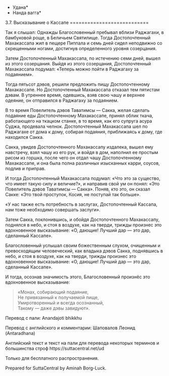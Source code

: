 * Удана*
* Нанда вагга*

3\.7\. Высказывание о Кассапе
\=\=\=\=\=\=\=\=\=\=\=\=\=\=\=\=\=\=\=\=\=\=\=\=\=\=\=

Так я слышал: Однажды Благословенный пребывал вблизи Раджагахи, в бамбуковой роще, в Беличьем Святилище\. Тогда Достопочтенный Махакассапа жил в пещере Пиппала и семь дней сидел неподвижно со скрещенными ногами, достигнув определенного уровня созерцания\.

Затем Достопочтенный Махакассапа, по истечению семи дней, вышел из этого созерцания\. Выйдя из этого созерцания, Достопочтенный Махакассапа подумал: «Теперь можно пойти в Раджагаху за подаянием»\.

Тогда пятьсот дэвов, решили предложить пищу Достопочтенному Махакассапе\. Но Достопочтенный Махакассапа отказал тем пятистам дэвам\. В утреннее время, одевшись, взяв свою чашу и верхнее одеяние, он отправился в Раджагаху за подаянием\.

В то время Повелитель дэвов Таватимсы — Сакка, желая сделать подаяние еды Достопочтенному Махакассапе, принял облик ткача, работающего на ткацком станке, в то время, как его супруга асура Суджа, продевала челнок\. Достопочтенный Махакассапа шел по Раджагахе от дома к дому, собирая подаяния, приближаясь к дому, где находился Сакка\.

Сакка, увидев Достопочтенного Махакассапу издалека, вышел ему навстречу, взял чашу из его рук, и войдя в дом, наполнил ее простым рисом из горшка, после чего он отдал чашу Достопочтенному Махакассапе, и она была полна различных изысканных карри, соусов, подлив и приправ\.

И тогда Достопочтенный Махакассапа подумал: «Что это за существо, что имеет такую силу и величие?», и направив свой ум он понял: «Это Повелитель дэвов Таватимсы — Сакка»\. Поняв, кто это, он сказал Сакке: «Это твой проступок, Косия, не поступай так больше»\.

«У нас также есть потребность в заслугах, Достопочтенный Кассапа, нам тоже необходимо совершать заслуги»\.

Затем Сакка, поклонившись, и обойдя Достопочтенного Махакассапу, поднялся в небо, и стоя в воздухе, как на тверди, трижды произнес это вдохновенное высказывание: «О, дающие\! Лучший дар — это дар, сделанный Кассапе»\.

Благословенный услышал своим божественным слухом, очищенным и превосходящим человеческий, как владыка дэвов Сакка, поднявшись в небо, и стоя в воздухе, как на тверди, трижды произнес это вдохновенное высказывание: «О, дающие\! Лучший дар — это дар, сделанный Кассапе»\.

И тогда, осознав значимость этого, Благословенный произнёс это вдохновенное высказывание:

> «Монах, собирающий подаяние,  
> Не привязанный к получаемой пище,  
> Умиротворенный и всегда осознанный,  
> Такому — даже дэвы завидуют»\.

Перевод с пали: Anandajoti bhikkhu

Перевод с английского и комментарии: Шаповалов Леонид \(Antaradhana\)

Английский текст и текст на пали для перевода некоторых терминов и большинства строф https://suttacentral\.net/ud

  

Только для бесплатного распространения\.

  

Prepared for SuttaCentral by Aminah Borg\-Luck\.